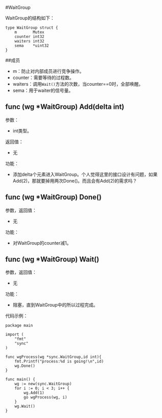 #WaitGroup

WaitGroup的结构如下：

	type WaitGroup struct {
		m		Mutex
		counter	int32
		waiters	int32
		sema	*uint32
	}
	
##成员

-	m：防止对内部成员进行竞争操作。
-	counter：需要等待的过程数。
-	waiters：调用`Wait()`方法的次数，当counter==0时，全部唤醒。
-	sema：用于waiter的信号量。

## func (wg *WaitGroup) Add(delta int)

参数：

-	int类型。

返回值：

-	无

功能：

-	添加delta个元素进入WaitGroup。个人觉得这里的接口设计有问题，如果Add(2)，那就要掉用两次Done()。而且会有Add(2)的需求吗？


## func (wg *WaitGroup) Done()

参数，返回值：

-	无

功能：

-	对WaitGroup的counter减1。

## func (wg *WaitGroup) Wait()

参数，返回值：

-	无

功能：

-	阻塞，直到WaitGroup中的所以过程完成。


代码示例：

	package main

	import (
    	"fmt"
    	"sync"
	)

	func wgProcess(wg *sync.WaitGroup,id int){
    	fmt.Printf("process:%d is going!\n",id)
    	wg.Done()
	}

	func main() {
    	wg := new(sync.WaitGroup)
    	for i := 0; i < 3; i++ {
        	wg.Add(1)
        	go wgProcess(wg, i)
    	}
    	wg.Wait()
	}



